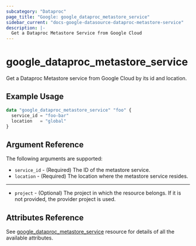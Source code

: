 ```yaml
---
subcategory: "Dataproc"
page_title: "Google: google_dataproc_metastore_service"
sidebar_current: "docs-google-datasource-dataproc-metastore-service"
description: |-
  Get a Dataproc Metastore Service from Google Cloud
---
```


# google\_dataproc\_metastore\_service

Get a Dataproc Metastore service from Google Cloud by its id and location.

## Example Usage

```tf
data "google_dataproc_metastore_service" "foo" {
  service_id = "foo-bar"
  location   = "global"  
}
```

## Argument Reference

The following arguments are supported:

* `service_id` - (Required) The ID of the metastore service.
* `location` - (Required) The location where the metastore service resides.

- - -

* `project` - (Optional) The project in which the resource belongs. If it
    is not provided, the provider project is used.

## Attributes Reference

See [google_dataproc_metastore_service](https://www.terraform.io/docs/providers/google/r/dataproc_metastore_service.html) resource for details of all the available attributes.
